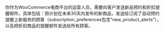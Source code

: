 你作为WooCommerce电商平台的运营人员，需要向客户发送新品预约和折扣提醒邮件。具体包括：把计划在未来30天内发布的新商品，发送给订阅了自动预约提醒上新服务的顾客（subscription_preferences包含"new_product_alerts"），以及把折扣商品的提醒邮件发送给所有顾客。


